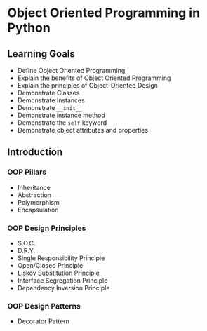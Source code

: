 # Object Oriented Programming in Python

## Learning Goals

- Define Object Oriented Programming
- Explain the benefits of Object Oriented Programming
- Explain the principles of Object-Oriented Design
- Demonstrate Classes 
- Demonstrate Instances 
- Demonstrate `__init__`
- Demonstrate instance method
- Demonstrate the `self` keyword 
- Demonstrate object attributes and properties

## Introduction

### OOP Pillars
- Inheritance
- Abstraction
- Polymorphism
- Encapsulation
### OOP Design Principles
- S.O.C.
- D.R.Y.
- Single Responsibility Principle
- Open/Closed Principle
- Liskov Substitution Principle
- Interface Segregation Principle
- Dependency Inversion Principle

### OOP Design Patterns
- Decorator Pattern